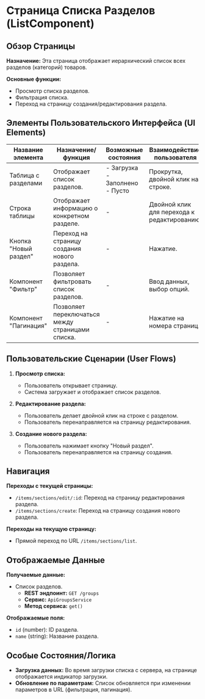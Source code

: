 # Страница Списка Разделов (ListComponent)

## Обзор Страницы

**Назначение:** Эта страница отображает иерархический список всех разделов (категорий) товаров.

**Основные функции:**
-   Просмотр списка разделов.
-   Фильтрация списка.
-   Переход на страницу создания/редактирования раздела.

## Элементы Пользовательского Интерфейса (UI Elements)

| Название элемента | Назначение/функция | Возможные состояния | Взаимодействие пользователя |
| --- | --- | --- | --- |
| Таблица с разделами | Отображает список разделов. | - Загрузка<br>- Заполнено<br>- Пусто | Прокрутка, двойной клик на строке. |
| Строка таблицы | Отображает информацию о конкретном разделе. | - | Двойной клик для перехода к редактированию. |
| Кнопка "Новый раздел" | Переход на страницу создания нового раздела. | - | Нажатие. |
| Компонент "Фильтр" | Позволяет фильтровать список разделов. | - | Ввод данных, выбор опций. |
| Компонент "Пагинация" | Позволяет переключаться между страницами списка. | - | Нажатие на номера страниц. |

## Пользовательские Сценарии (User Flows)

1.  **Просмотр списка:**
    -   Пользователь открывает страницу.
    -   Система загружает и отображает список разделов.

2.  **Редактирование раздела:**
    -   Пользователь делает двойной клик на строке с разделом.
    -   Пользователь перенаправляется на страницу редактирования.

3.  **Создание нового раздела:**
    -   Пользователь нажимает кнопку "Новый раздел".
    -   Пользователь перенаправляется на страницу создания.

## Навигация

**Переходы с текущей страницы:**
-   `/items/sections/edit/:id`: Переход на страницу редактирования раздела.
-   `/items/sections/create`: Переход на страницу создания нового раздела.

**Переходы на текущую страницу:**
-   Прямой переход по URL `/items/sections/list`.

## Отображаемые Данные

**Получаемые данные:**
-   Список разделов.
    -   **REST эндпоинт:** `GET /groups`
    -   **Сервис:** `ApiGroupsService`
    -   **Метод сервиса:** `get()`

**Отображаемые поля:**
-   `id` (number): ID раздела.
-   `name` (string): Название раздела.

## Особые Состояния/Логика

-   **Загрузка данных:** Во время загрузки списка с сервера, на странице отображается индикатор загрузки.
-   **Обновление по параметрам:** Список обновляется при изменении параметров в URL (фильтрация, пагинация).
